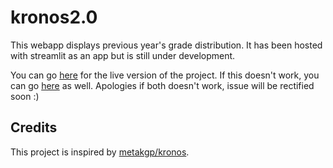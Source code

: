# kronos2.0

This webapp displays previous year's grade distribution. It has been hosted with streamlit as an app but is still under development.

You can go [here](https://share.streamlit.io/spookbite/kronos2.0/main/app.py) for the live version of the project. If this doesn't work, you can go [here](https://kronosv2.herokuapp.com/) as well. Apologies if both doesn't work, issue will be rectified soon :)

## Credits

This project is inspired by [metakgp/kronos](https://github.com/metakgp/kronos).

